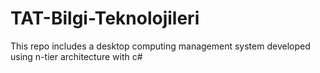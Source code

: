 # TAT-Bilgi-Teknolojileri

This repo includes a desktop computing management system developed using n-tier architecture with c#
